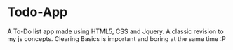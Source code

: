# Todo-App
A To-Do list app made using HTML5, CSS and Jquery.
A classic revision to my js concepts.
Clearing Basics is important and boring at the same time :P
